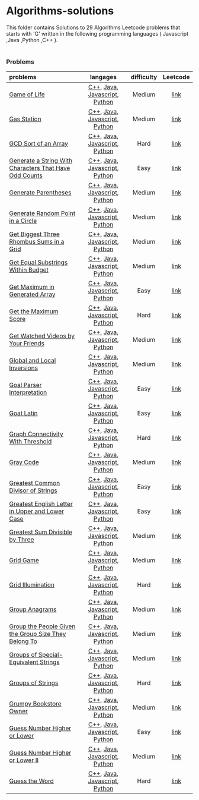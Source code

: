# Algorithms-solutions
This folder contains Solutions to 29 Algorithms Leetcode problems that starts with 'G' written in the following programming languages ( Javascript ,Java ,Python ,C++ ).<br><br>
### Problems ###
|problems|langages|difficulty|Leetcode|
|:-------|:------:|:--------:|:------:|
|[Game of Life](https://github.com/AnasImloul/Leetcode-solutions/tree/main/algorithms/G/Game%20of%20Life/)|[C++](https://github.com/AnasImloul/Leetcode-solutions/tree/main/algorithms/G/Game%20of%20Life/Game%20of%20Life.cpp), [Java](https://github.com/AnasImloul/Leetcode-solutions/tree/main/algorithms/G/Game%20of%20Life/Game%20of%20Life.java), [Javascript](https://github.com/AnasImloul/Leetcode-solutions/tree/main/algorithms/G/Game%20of%20Life/Game%20of%20Life.js), [Python](https://github.com/AnasImloul/Leetcode-solutions/tree/main/algorithms/G/Game%20of%20Life/Game%20of%20Life.py)|Medium|[link](https://leetcode.com/problems/game-of-life)|
|[Gas Station](https://github.com/AnasImloul/Leetcode-solutions/tree/main/algorithms/G/Gas%20Station/)|[C++](https://github.com/AnasImloul/Leetcode-solutions/tree/main/algorithms/G/Gas%20Station/Gas%20Station.cpp), [Java](https://github.com/AnasImloul/Leetcode-solutions/tree/main/algorithms/G/Gas%20Station/Gas%20Station.java), [Javascript](https://github.com/AnasImloul/Leetcode-solutions/tree/main/algorithms/G/Gas%20Station/Gas%20Station.js), [Python](https://github.com/AnasImloul/Leetcode-solutions/tree/main/algorithms/G/Gas%20Station/Gas%20Station.py)|Medium|[link](https://leetcode.com/problems/gas-station)|
|[GCD Sort of an Array](https://github.com/AnasImloul/Leetcode-solutions/tree/main/algorithms/G/GCD%20Sort%20of%20an%20Array/)|[C++](https://github.com/AnasImloul/Leetcode-solutions/tree/main/algorithms/G/GCD%20Sort%20of%20an%20Array/GCD%20Sort%20of%20an%20Array.cpp), [Java](https://github.com/AnasImloul/Leetcode-solutions/tree/main/algorithms/G/GCD%20Sort%20of%20an%20Array/GCD%20Sort%20of%20an%20Array.java), [Javascript](https://github.com/AnasImloul/Leetcode-solutions/tree/main/algorithms/G/GCD%20Sort%20of%20an%20Array/GCD%20Sort%20of%20an%20Array.js), [Python](https://github.com/AnasImloul/Leetcode-solutions/tree/main/algorithms/G/GCD%20Sort%20of%20an%20Array/GCD%20Sort%20of%20an%20Array.py)|Hard|[link](https://leetcode.com/problems/gcd-sort-of-an-array)|
|[Generate a String With Characters That Have Odd Counts](https://github.com/AnasImloul/Leetcode-solutions/tree/main/algorithms/G/Generate%20a%20String%20With%20Characters%20That%20Have%20Odd%20Counts/)|[C++](https://github.com/AnasImloul/Leetcode-solutions/tree/main/algorithms/G/Generate%20a%20String%20With%20Characters%20That%20Have%20Odd%20Counts/Generate%20a%20String%20With%20Characters%20That%20Have%20Odd%20Counts.cpp), [Java](https://github.com/AnasImloul/Leetcode-solutions/tree/main/algorithms/G/Generate%20a%20String%20With%20Characters%20That%20Have%20Odd%20Counts/Generate%20a%20String%20With%20Characters%20That%20Have%20Odd%20Counts.java), [Javascript](https://github.com/AnasImloul/Leetcode-solutions/tree/main/algorithms/G/Generate%20a%20String%20With%20Characters%20That%20Have%20Odd%20Counts/Generate%20a%20String%20With%20Characters%20That%20Have%20Odd%20Counts.js), [Python](https://github.com/AnasImloul/Leetcode-solutions/tree/main/algorithms/G/Generate%20a%20String%20With%20Characters%20That%20Have%20Odd%20Counts/Generate%20a%20String%20With%20Characters%20That%20Have%20Odd%20Counts.py)|Easy|[link](https://leetcode.com/problems/generate-a-string-with-characters-that-have-odd-counts)|
|[Generate Parentheses](https://github.com/AnasImloul/Leetcode-solutions/tree/main/algorithms/G/Generate%20Parentheses/)|[C++](https://github.com/AnasImloul/Leetcode-solutions/tree/main/algorithms/G/Generate%20Parentheses/Generate%20Parentheses.cpp), [Java](https://github.com/AnasImloul/Leetcode-solutions/tree/main/algorithms/G/Generate%20Parentheses/Generate%20Parentheses.java), [Javascript](https://github.com/AnasImloul/Leetcode-solutions/tree/main/algorithms/G/Generate%20Parentheses/Generate%20Parentheses.js), [Python](https://github.com/AnasImloul/Leetcode-solutions/tree/main/algorithms/G/Generate%20Parentheses/Generate%20Parentheses.py)|Medium|[link](https://leetcode.com/problems/generate-parentheses)|
|[Generate Random Point in a Circle](https://github.com/AnasImloul/Leetcode-solutions/tree/main/algorithms/G/Generate%20Random%20Point%20in%20a%20Circle/)|[C++](https://github.com/AnasImloul/Leetcode-solutions/tree/main/algorithms/G/Generate%20Random%20Point%20in%20a%20Circle/Generate%20Random%20Point%20in%20a%20Circle.cpp), [Java](https://github.com/AnasImloul/Leetcode-solutions/tree/main/algorithms/G/Generate%20Random%20Point%20in%20a%20Circle/Generate%20Random%20Point%20in%20a%20Circle.java), [Javascript](https://github.com/AnasImloul/Leetcode-solutions/tree/main/algorithms/G/Generate%20Random%20Point%20in%20a%20Circle/Generate%20Random%20Point%20in%20a%20Circle.js), [Python](https://github.com/AnasImloul/Leetcode-solutions/tree/main/algorithms/G/Generate%20Random%20Point%20in%20a%20Circle/Generate%20Random%20Point%20in%20a%20Circle.py)|Medium|[link](https://leetcode.com/problems/generate-random-point-in-a-circle)|
|[Get Biggest Three Rhombus Sums in a Grid](https://github.com/AnasImloul/Leetcode-solutions/tree/main/algorithms/G/Get%20Biggest%20Three%20Rhombus%20Sums%20in%20a%20Grid/)|[C++](https://github.com/AnasImloul/Leetcode-solutions/tree/main/algorithms/G/Get%20Biggest%20Three%20Rhombus%20Sums%20in%20a%20Grid/Get%20Biggest%20Three%20Rhombus%20Sums%20in%20a%20Grid.cpp), [Java](https://github.com/AnasImloul/Leetcode-solutions/tree/main/algorithms/G/Get%20Biggest%20Three%20Rhombus%20Sums%20in%20a%20Grid/Get%20Biggest%20Three%20Rhombus%20Sums%20in%20a%20Grid.java), [Javascript](https://github.com/AnasImloul/Leetcode-solutions/tree/main/algorithms/G/Get%20Biggest%20Three%20Rhombus%20Sums%20in%20a%20Grid/Get%20Biggest%20Three%20Rhombus%20Sums%20in%20a%20Grid.js), [Python](https://github.com/AnasImloul/Leetcode-solutions/tree/main/algorithms/G/Get%20Biggest%20Three%20Rhombus%20Sums%20in%20a%20Grid/Get%20Biggest%20Three%20Rhombus%20Sums%20in%20a%20Grid.py)|Medium|[link](https://leetcode.com/problems/get-biggest-three-rhombus-sums-in-a-grid)|
|[Get Equal Substrings Within Budget](https://github.com/AnasImloul/Leetcode-solutions/tree/main/algorithms/G/Get%20Equal%20Substrings%20Within%20Budget/)|[C++](https://github.com/AnasImloul/Leetcode-solutions/tree/main/algorithms/G/Get%20Equal%20Substrings%20Within%20Budget/Get%20Equal%20Substrings%20Within%20Budget.cpp), [Java](https://github.com/AnasImloul/Leetcode-solutions/tree/main/algorithms/G/Get%20Equal%20Substrings%20Within%20Budget/Get%20Equal%20Substrings%20Within%20Budget.java), [Javascript](https://github.com/AnasImloul/Leetcode-solutions/tree/main/algorithms/G/Get%20Equal%20Substrings%20Within%20Budget/Get%20Equal%20Substrings%20Within%20Budget.js), [Python](https://github.com/AnasImloul/Leetcode-solutions/tree/main/algorithms/G/Get%20Equal%20Substrings%20Within%20Budget/Get%20Equal%20Substrings%20Within%20Budget.py)|Medium|[link](https://leetcode.com/problems/get-equal-substrings-within-budget)|
|[Get Maximum in Generated Array](https://github.com/AnasImloul/Leetcode-solutions/tree/main/algorithms/G/Get%20Maximum%20in%20Generated%20Array/)|[C++](https://github.com/AnasImloul/Leetcode-solutions/tree/main/algorithms/G/Get%20Maximum%20in%20Generated%20Array/Get%20Maximum%20in%20Generated%20Array.cpp), [Java](https://github.com/AnasImloul/Leetcode-solutions/tree/main/algorithms/G/Get%20Maximum%20in%20Generated%20Array/Get%20Maximum%20in%20Generated%20Array.java), [Javascript](https://github.com/AnasImloul/Leetcode-solutions/tree/main/algorithms/G/Get%20Maximum%20in%20Generated%20Array/Get%20Maximum%20in%20Generated%20Array.js), [Python](https://github.com/AnasImloul/Leetcode-solutions/tree/main/algorithms/G/Get%20Maximum%20in%20Generated%20Array/Get%20Maximum%20in%20Generated%20Array.py)|Easy|[link](https://leetcode.com/problems/get-maximum-in-generated-array)|
|[Get the Maximum Score](https://github.com/AnasImloul/Leetcode-solutions/tree/main/algorithms/G/Get%20the%20Maximum%20Score/)|[C++](https://github.com/AnasImloul/Leetcode-solutions/tree/main/algorithms/G/Get%20the%20Maximum%20Score/Get%20the%20Maximum%20Score.cpp), [Java](https://github.com/AnasImloul/Leetcode-solutions/tree/main/algorithms/G/Get%20the%20Maximum%20Score/Get%20the%20Maximum%20Score.java), [Javascript](https://github.com/AnasImloul/Leetcode-solutions/tree/main/algorithms/G/Get%20the%20Maximum%20Score/Get%20the%20Maximum%20Score.js), [Python](https://github.com/AnasImloul/Leetcode-solutions/tree/main/algorithms/G/Get%20the%20Maximum%20Score/Get%20the%20Maximum%20Score.py)|Hard|[link](https://leetcode.com/problems/get-the-maximum-score)|
|[Get Watched Videos by Your Friends](https://github.com/AnasImloul/Leetcode-solutions/tree/main/algorithms/G/Get%20Watched%20Videos%20by%20Your%20Friends/)|[C++](https://github.com/AnasImloul/Leetcode-solutions/tree/main/algorithms/G/Get%20Watched%20Videos%20by%20Your%20Friends/Get%20Watched%20Videos%20by%20Your%20Friends.cpp), [Java](https://github.com/AnasImloul/Leetcode-solutions/tree/main/algorithms/G/Get%20Watched%20Videos%20by%20Your%20Friends/Get%20Watched%20Videos%20by%20Your%20Friends.java), [Javascript](https://github.com/AnasImloul/Leetcode-solutions/tree/main/algorithms/G/Get%20Watched%20Videos%20by%20Your%20Friends/Get%20Watched%20Videos%20by%20Your%20Friends.js), [Python](https://github.com/AnasImloul/Leetcode-solutions/tree/main/algorithms/G/Get%20Watched%20Videos%20by%20Your%20Friends/Get%20Watched%20Videos%20by%20Your%20Friends.py)|Medium|[link](https://leetcode.com/problems/get-watched-videos-by-your-friends)|
|[Global and Local Inversions](https://github.com/AnasImloul/Leetcode-solutions/tree/main/algorithms/G/Global%20and%20Local%20Inversions/)|[C++](https://github.com/AnasImloul/Leetcode-solutions/tree/main/algorithms/G/Global%20and%20Local%20Inversions/Global%20and%20Local%20Inversions.cpp), [Java](https://github.com/AnasImloul/Leetcode-solutions/tree/main/algorithms/G/Global%20and%20Local%20Inversions/Global%20and%20Local%20Inversions.java), [Javascript](https://github.com/AnasImloul/Leetcode-solutions/tree/main/algorithms/G/Global%20and%20Local%20Inversions/Global%20and%20Local%20Inversions.js), [Python](https://github.com/AnasImloul/Leetcode-solutions/tree/main/algorithms/G/Global%20and%20Local%20Inversions/Global%20and%20Local%20Inversions.py)|Medium|[link](https://leetcode.com/problems/global-and-local-inversions)|
|[Goal Parser Interpretation](https://github.com/AnasImloul/Leetcode-solutions/tree/main/algorithms/G/Goal%20Parser%20Interpretation/)|[C++](https://github.com/AnasImloul/Leetcode-solutions/tree/main/algorithms/G/Goal%20Parser%20Interpretation/Goal%20Parser%20Interpretation.cpp), [Java](https://github.com/AnasImloul/Leetcode-solutions/tree/main/algorithms/G/Goal%20Parser%20Interpretation/Goal%20Parser%20Interpretation.java), [Javascript](https://github.com/AnasImloul/Leetcode-solutions/tree/main/algorithms/G/Goal%20Parser%20Interpretation/Goal%20Parser%20Interpretation.js), [Python](https://github.com/AnasImloul/Leetcode-solutions/tree/main/algorithms/G/Goal%20Parser%20Interpretation/Goal%20Parser%20Interpretation.py)|Easy|[link](https://leetcode.com/problems/goal-parser-interpretation)|
|[Goat Latin](https://github.com/AnasImloul/Leetcode-solutions/tree/main/algorithms/G/Goat%20Latin/)|[C++](https://github.com/AnasImloul/Leetcode-solutions/tree/main/algorithms/G/Goat%20Latin/Goat%20Latin.cpp), [Java](https://github.com/AnasImloul/Leetcode-solutions/tree/main/algorithms/G/Goat%20Latin/Goat%20Latin.java), [Javascript](https://github.com/AnasImloul/Leetcode-solutions/tree/main/algorithms/G/Goat%20Latin/Goat%20Latin.js), [Python](https://github.com/AnasImloul/Leetcode-solutions/tree/main/algorithms/G/Goat%20Latin/Goat%20Latin.py)|Easy|[link](https://leetcode.com/problems/goat-latin)|
|[Graph Connectivity With Threshold](https://github.com/AnasImloul/Leetcode-solutions/tree/main/algorithms/G/Graph%20Connectivity%20With%20Threshold/)|[C++](https://github.com/AnasImloul/Leetcode-solutions/tree/main/algorithms/G/Graph%20Connectivity%20With%20Threshold/Graph%20Connectivity%20With%20Threshold.cpp), [Java](https://github.com/AnasImloul/Leetcode-solutions/tree/main/algorithms/G/Graph%20Connectivity%20With%20Threshold/Graph%20Connectivity%20With%20Threshold.java), [Javascript](https://github.com/AnasImloul/Leetcode-solutions/tree/main/algorithms/G/Graph%20Connectivity%20With%20Threshold/Graph%20Connectivity%20With%20Threshold.js), [Python](https://github.com/AnasImloul/Leetcode-solutions/tree/main/algorithms/G/Graph%20Connectivity%20With%20Threshold/Graph%20Connectivity%20With%20Threshold.py)|Hard|[link](https://leetcode.com/problems/graph-connectivity-with-threshold)|
|[Gray Code](https://github.com/AnasImloul/Leetcode-solutions/tree/main/algorithms/G/Gray%20Code/)|[C++](https://github.com/AnasImloul/Leetcode-solutions/tree/main/algorithms/G/Gray%20Code/Gray%20Code.cpp), [Java](https://github.com/AnasImloul/Leetcode-solutions/tree/main/algorithms/G/Gray%20Code/Gray%20Code.java), [Javascript](https://github.com/AnasImloul/Leetcode-solutions/tree/main/algorithms/G/Gray%20Code/Gray%20Code.js), [Python](https://github.com/AnasImloul/Leetcode-solutions/tree/main/algorithms/G/Gray%20Code/Gray%20Code.py)|Medium|[link](https://leetcode.com/problems/gray-code)|
|[Greatest Common Divisor of Strings](https://github.com/AnasImloul/Leetcode-solutions/tree/main/algorithms/G/Greatest%20Common%20Divisor%20of%20Strings/)|[C++](https://github.com/AnasImloul/Leetcode-solutions/tree/main/algorithms/G/Greatest%20Common%20Divisor%20of%20Strings/Greatest%20Common%20Divisor%20of%20Strings.cpp), [Java](https://github.com/AnasImloul/Leetcode-solutions/tree/main/algorithms/G/Greatest%20Common%20Divisor%20of%20Strings/Greatest%20Common%20Divisor%20of%20Strings.java), [Javascript](https://github.com/AnasImloul/Leetcode-solutions/tree/main/algorithms/G/Greatest%20Common%20Divisor%20of%20Strings/Greatest%20Common%20Divisor%20of%20Strings.js), [Python](https://github.com/AnasImloul/Leetcode-solutions/tree/main/algorithms/G/Greatest%20Common%20Divisor%20of%20Strings/Greatest%20Common%20Divisor%20of%20Strings.py)|Easy|[link](https://leetcode.com/problems/greatest-common-divisor-of-strings)|
|[Greatest English Letter in Upper and Lower Case](https://github.com/AnasImloul/Leetcode-solutions/tree/main/algorithms/G/Greatest%20English%20Letter%20in%20Upper%20and%20Lower%20Case/)|[C++](https://github.com/AnasImloul/Leetcode-solutions/tree/main/algorithms/G/Greatest%20English%20Letter%20in%20Upper%20and%20Lower%20Case/Greatest%20English%20Letter%20in%20Upper%20and%20Lower%20Case.cpp), [Java](https://github.com/AnasImloul/Leetcode-solutions/tree/main/algorithms/G/Greatest%20English%20Letter%20in%20Upper%20and%20Lower%20Case/Greatest%20English%20Letter%20in%20Upper%20and%20Lower%20Case.java), [Javascript](https://github.com/AnasImloul/Leetcode-solutions/tree/main/algorithms/G/Greatest%20English%20Letter%20in%20Upper%20and%20Lower%20Case/Greatest%20English%20Letter%20in%20Upper%20and%20Lower%20Case.js), [Python](https://github.com/AnasImloul/Leetcode-solutions/tree/main/algorithms/G/Greatest%20English%20Letter%20in%20Upper%20and%20Lower%20Case/Greatest%20English%20Letter%20in%20Upper%20and%20Lower%20Case.py)|Easy|[link](https://leetcode.com/problems/greatest-english-letter-in-upper-and-lower-case)|
|[Greatest Sum Divisible by Three](https://github.com/AnasImloul/Leetcode-solutions/tree/main/algorithms/G/Greatest%20Sum%20Divisible%20by%20Three/)|[C++](https://github.com/AnasImloul/Leetcode-solutions/tree/main/algorithms/G/Greatest%20Sum%20Divisible%20by%20Three/Greatest%20Sum%20Divisible%20by%20Three.cpp), [Java](https://github.com/AnasImloul/Leetcode-solutions/tree/main/algorithms/G/Greatest%20Sum%20Divisible%20by%20Three/Greatest%20Sum%20Divisible%20by%20Three.java), [Javascript](https://github.com/AnasImloul/Leetcode-solutions/tree/main/algorithms/G/Greatest%20Sum%20Divisible%20by%20Three/Greatest%20Sum%20Divisible%20by%20Three.js), [Python](https://github.com/AnasImloul/Leetcode-solutions/tree/main/algorithms/G/Greatest%20Sum%20Divisible%20by%20Three/Greatest%20Sum%20Divisible%20by%20Three.py)|Medium|[link](https://leetcode.com/problems/greatest-sum-divisible-by-three)|
|[Grid Game](https://github.com/AnasImloul/Leetcode-solutions/tree/main/algorithms/G/Grid%20Game/)|[C++](https://github.com/AnasImloul/Leetcode-solutions/tree/main/algorithms/G/Grid%20Game/Grid%20Game.cpp), [Java](https://github.com/AnasImloul/Leetcode-solutions/tree/main/algorithms/G/Grid%20Game/Grid%20Game.java), [Javascript](https://github.com/AnasImloul/Leetcode-solutions/tree/main/algorithms/G/Grid%20Game/Grid%20Game.js), [Python](https://github.com/AnasImloul/Leetcode-solutions/tree/main/algorithms/G/Grid%20Game/Grid%20Game.py)|Medium|[link](https://leetcode.com/problems/grid-game)|
|[Grid Illumination](https://github.com/AnasImloul/Leetcode-solutions/tree/main/algorithms/G/Grid%20Illumination/)|[C++](https://github.com/AnasImloul/Leetcode-solutions/tree/main/algorithms/G/Grid%20Illumination/Grid%20Illumination.cpp), [Java](https://github.com/AnasImloul/Leetcode-solutions/tree/main/algorithms/G/Grid%20Illumination/Grid%20Illumination.java), [Javascript](https://github.com/AnasImloul/Leetcode-solutions/tree/main/algorithms/G/Grid%20Illumination/Grid%20Illumination.js), [Python](https://github.com/AnasImloul/Leetcode-solutions/tree/main/algorithms/G/Grid%20Illumination/Grid%20Illumination.py)|Hard|[link](https://leetcode.com/problems/grid-illumination)|
|[Group Anagrams](https://github.com/AnasImloul/Leetcode-solutions/tree/main/algorithms/G/Group%20Anagrams/)|[C++](https://github.com/AnasImloul/Leetcode-solutions/tree/main/algorithms/G/Group%20Anagrams/Group%20Anagrams.cpp), [Java](https://github.com/AnasImloul/Leetcode-solutions/tree/main/algorithms/G/Group%20Anagrams/Group%20Anagrams.java), [Javascript](https://github.com/AnasImloul/Leetcode-solutions/tree/main/algorithms/G/Group%20Anagrams/Group%20Anagrams.js), [Python](https://github.com/AnasImloul/Leetcode-solutions/tree/main/algorithms/G/Group%20Anagrams/Group%20Anagrams.py)|Medium|[link](https://leetcode.com/problems/group-anagrams)|
|[Group the People Given the Group Size They Belong To](https://github.com/AnasImloul/Leetcode-solutions/tree/main/algorithms/G/Group%20the%20People%20Given%20the%20Group%20Size%20They%20Belong%20To/)|[C++](https://github.com/AnasImloul/Leetcode-solutions/tree/main/algorithms/G/Group%20the%20People%20Given%20the%20Group%20Size%20They%20Belong%20To/Group%20the%20People%20Given%20the%20Group%20Size%20They%20Belong%20To.cpp), [Java](https://github.com/AnasImloul/Leetcode-solutions/tree/main/algorithms/G/Group%20the%20People%20Given%20the%20Group%20Size%20They%20Belong%20To/Group%20the%20People%20Given%20the%20Group%20Size%20They%20Belong%20To.java), [Javascript](https://github.com/AnasImloul/Leetcode-solutions/tree/main/algorithms/G/Group%20the%20People%20Given%20the%20Group%20Size%20They%20Belong%20To/Group%20the%20People%20Given%20the%20Group%20Size%20They%20Belong%20To.js), [Python](https://github.com/AnasImloul/Leetcode-solutions/tree/main/algorithms/G/Group%20the%20People%20Given%20the%20Group%20Size%20They%20Belong%20To/Group%20the%20People%20Given%20the%20Group%20Size%20They%20Belong%20To.py)|Medium|[link](https://leetcode.com/problems/group-the-people-given-the-group-size-they-belong-to)|
|[Groups of Special-Equivalent Strings](https://github.com/AnasImloul/Leetcode-solutions/tree/main/algorithms/G/Groups%20of%20Special-Equivalent%20Strings/)|[C++](https://github.com/AnasImloul/Leetcode-solutions/tree/main/algorithms/G/Groups%20of%20Special-Equivalent%20Strings/Groups%20of%20Special-Equivalent%20Strings.cpp), [Java](https://github.com/AnasImloul/Leetcode-solutions/tree/main/algorithms/G/Groups%20of%20Special-Equivalent%20Strings/Groups%20of%20Special-Equivalent%20Strings.java), [Javascript](https://github.com/AnasImloul/Leetcode-solutions/tree/main/algorithms/G/Groups%20of%20Special-Equivalent%20Strings/Groups%20of%20Special-Equivalent%20Strings.js), [Python](https://github.com/AnasImloul/Leetcode-solutions/tree/main/algorithms/G/Groups%20of%20Special-Equivalent%20Strings/Groups%20of%20Special-Equivalent%20Strings.py)|Medium|[link](https://leetcode.com/problems/groups-of-special-equivalent-strings)|
|[Groups of Strings](https://github.com/AnasImloul/Leetcode-solutions/tree/main/algorithms/G/Groups%20of%20Strings/)|[C++](https://github.com/AnasImloul/Leetcode-solutions/tree/main/algorithms/G/Groups%20of%20Strings/Groups%20of%20Strings.cpp), [Java](https://github.com/AnasImloul/Leetcode-solutions/tree/main/algorithms/G/Groups%20of%20Strings/Groups%20of%20Strings.java), [Javascript](https://github.com/AnasImloul/Leetcode-solutions/tree/main/algorithms/G/Groups%20of%20Strings/Groups%20of%20Strings.js), [Python](https://github.com/AnasImloul/Leetcode-solutions/tree/main/algorithms/G/Groups%20of%20Strings/Groups%20of%20Strings.py)|Hard|[link](https://leetcode.com/problems/groups-of-strings)|
|[Grumpy Bookstore Owner](https://github.com/AnasImloul/Leetcode-solutions/tree/main/algorithms/G/Grumpy%20Bookstore%20Owner/)|[C++](https://github.com/AnasImloul/Leetcode-solutions/tree/main/algorithms/G/Grumpy%20Bookstore%20Owner/Grumpy%20Bookstore%20Owner.cpp), [Java](https://github.com/AnasImloul/Leetcode-solutions/tree/main/algorithms/G/Grumpy%20Bookstore%20Owner/Grumpy%20Bookstore%20Owner.java), [Javascript](https://github.com/AnasImloul/Leetcode-solutions/tree/main/algorithms/G/Grumpy%20Bookstore%20Owner/Grumpy%20Bookstore%20Owner.js), [Python](https://github.com/AnasImloul/Leetcode-solutions/tree/main/algorithms/G/Grumpy%20Bookstore%20Owner/Grumpy%20Bookstore%20Owner.py)|Medium|[link](https://leetcode.com/problems/grumpy-bookstore-owner)|
|[Guess Number Higher or Lower](https://github.com/AnasImloul/Leetcode-solutions/tree/main/algorithms/G/Guess%20Number%20Higher%20or%20Lower/)|[C++](https://github.com/AnasImloul/Leetcode-solutions/tree/main/algorithms/G/Guess%20Number%20Higher%20or%20Lower/Guess%20Number%20Higher%20or%20Lower.cpp), [Java](https://github.com/AnasImloul/Leetcode-solutions/tree/main/algorithms/G/Guess%20Number%20Higher%20or%20Lower/Guess%20Number%20Higher%20or%20Lower.java), [Javascript](https://github.com/AnasImloul/Leetcode-solutions/tree/main/algorithms/G/Guess%20Number%20Higher%20or%20Lower/Guess%20Number%20Higher%20or%20Lower.js), [Python](https://github.com/AnasImloul/Leetcode-solutions/tree/main/algorithms/G/Guess%20Number%20Higher%20or%20Lower/Guess%20Number%20Higher%20or%20Lower.py)|Easy|[link](https://leetcode.com/problems/guess-number-higher-or-lower)|
|[Guess Number Higher or Lower II](https://github.com/AnasImloul/Leetcode-solutions/tree/main/algorithms/G/Guess%20Number%20Higher%20or%20Lower%20II/)|[C++](https://github.com/AnasImloul/Leetcode-solutions/tree/main/algorithms/G/Guess%20Number%20Higher%20or%20Lower%20II/Guess%20Number%20Higher%20or%20Lower%20II.cpp), [Java](https://github.com/AnasImloul/Leetcode-solutions/tree/main/algorithms/G/Guess%20Number%20Higher%20or%20Lower%20II/Guess%20Number%20Higher%20or%20Lower%20II.java), [Javascript](https://github.com/AnasImloul/Leetcode-solutions/tree/main/algorithms/G/Guess%20Number%20Higher%20or%20Lower%20II/Guess%20Number%20Higher%20or%20Lower%20II.js), [Python](https://github.com/AnasImloul/Leetcode-solutions/tree/main/algorithms/G/Guess%20Number%20Higher%20or%20Lower%20II/Guess%20Number%20Higher%20or%20Lower%20II.py)|Medium|[link](https://leetcode.com/problems/guess-number-higher-or-lower-ii)|
|[Guess the Word](https://github.com/AnasImloul/Leetcode-solutions/tree/main/algorithms/G/Guess%20the%20Word/)|[C++](https://github.com/AnasImloul/Leetcode-solutions/tree/main/algorithms/G/Guess%20the%20Word/Guess%20the%20Word.cpp), [Java](https://github.com/AnasImloul/Leetcode-solutions/tree/main/algorithms/G/Guess%20the%20Word/Guess%20the%20Word.java), [Javascript](https://github.com/AnasImloul/Leetcode-solutions/tree/main/algorithms/G/Guess%20the%20Word/Guess%20the%20Word.js), [Python](https://github.com/AnasImloul/Leetcode-solutions/tree/main/algorithms/G/Guess%20the%20Word/Guess%20the%20Word.py)|Hard|[link](https://leetcode.com/problems/guess-the-word)|